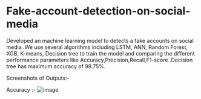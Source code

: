 # Fake-account-detection-on-social-media
Developed an machine learning model to detects a fake accounts on social media .We use several algorithms including LSTM, ANN, Random Forest, XGB, K-means, Decision tree to train the model and comparing the different performance parameters like Accuracy,Precision,Recall,F1-score .Decision tree has maximum accuracy of 98.75%.


Screenshots of Outputs:-

Accuracy :-
![image](https://github.com/PranitDalavi27/Fake-account-detection-on-social-media/assets/132296538/1ada17c7-77a6-4854-9067-6d89781df540)
